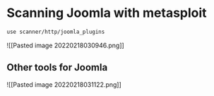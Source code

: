 # Scanning Joomla with metasploit

```bash
use scanner/http/joomla_plugins
```

![[Pasted image 20220218030946.png]]

## Other tools for Joomla
![[Pasted image 20220218031122.png]]